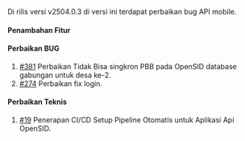 Di rilis versi v2504.0.3 di versi ini terdapat perbaikan bug API mobile.

#### Penambahan Fitur


#### Perbaikan BUG

1. [#381](https://github.com/OpenSID/opensid-api/issues/381) Perbaikan Tidak Bisa singkron PBB pada OpenSID database gabungan untuk desa ke-2.
2. [#274](https://github.com/OpenSID/wiki-mobile/issues/274) Perbaikan fix login.
 
#### Perbaikan Teknis

1. [#19](https://github.com/OpenSID/wiki-opensid-api/issues/19) Penerapan CI/CD Setup Pipeline Otomatis untuk Aplikasi Api OpenSID.